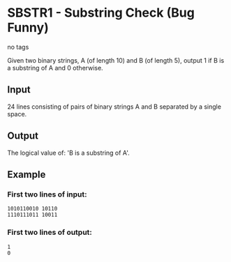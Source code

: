 # SBSTR1 - Substring Check (Bug Funny)
no tags 

Given two binary strings, A (of length 10) and B (of length 5), output 1 if B is a substring of A and 0 otherwise.

## Input

24 lines consisting of pairs of binary strings A and B separated by a single space.

## Output

The logical value of: 'B is a substring of A'.

## Example

### First two lines of input:

```shell
1010110010 10110
1110111011 10011
``` 

### First two lines of output:

```shell
1
0
```
